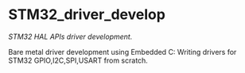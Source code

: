 # STM32_driver_develop
_STM32 HAL APIs driver development._

Bare metal driver development using Embedded C: Writing drivers for STM32 GPIO,I2C,SPI,USART from scratch.
